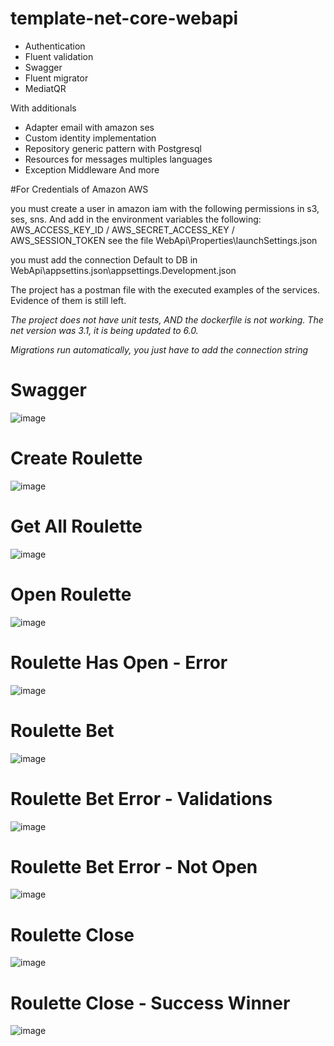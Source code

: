 # template-net-core-webapi

* Authentication
* Fluent validation
* Swagger
* Fluent migrator
* MediatQR

With additionals

* Adapter email with amazon ses
* Custom identity implementation
* Repository generic pattern with Postgresql
* Resources for messages multiples languages
* Exception Middleware And more

#For Credentials of Amazon AWS

you must create a user in amazon iam with the following permissions in s3, ses, sns. 
And add in the environment variables the following: AWS_ACCESS_KEY_ID / AWS_SECRET_ACCESS_KEY / AWS_SESSION_TOKEN
see the file WebApi\Properties\launchSettings.json


you must add the connection Default to DB in WebApi\appsettins.json\appsettings.Development.json

The project has a postman file with the executed examples of the services. Evidence of them is still left.

*The project does not have unit tests, AND the dockerfile is not working. The net version was 3.1, it is being updated to 6.0.*

*Migrations run automatically, you just have to add the connection string*

# Swagger
![image](https://github.com/harrinson-gutierrez/cautious-octo-giggle/assets/46534751/3a663ee0-d0b2-46c3-b831-40c85e1ebd11)

# Create Roulette

![image](https://github.com/harrinson-gutierrez/cautious-octo-giggle/assets/46534751/937deebf-0a99-4ef7-b13d-d516d8e827c4)

# Get All Roulette

![image](https://github.com/harrinson-gutierrez/cautious-octo-giggle/assets/46534751/ba11acc3-abdd-4600-aec7-491471840aab)

# Open Roulette

![image](https://github.com/harrinson-gutierrez/cautious-octo-giggle/assets/46534751/5d6b1225-a2b1-413c-a0e0-b57b87cc1b34)

# Roulette Has Open - Error

![image](https://github.com/harrinson-gutierrez/cautious-octo-giggle/assets/46534751/04c098aa-10c5-41a4-aee6-2cb2d14dc17a)

# Roulette Bet
![image](https://github.com/harrinson-gutierrez/cautious-octo-giggle/assets/46534751/19ebb084-f8d6-4424-8a9c-f7f1211eb543)

# Roulette Bet Error - Validations
![image](https://github.com/harrinson-gutierrez/cautious-octo-giggle/assets/46534751/e1e7f276-b6c5-4756-b393-b82e5dd2cefa)

# Roulette Bet Error - Not Open
![image](https://github.com/harrinson-gutierrez/cautious-octo-giggle/assets/46534751/66912230-48b1-49f7-b09e-b07faf691f4b)

# Roulette Close

![image](https://github.com/harrinson-gutierrez/cautious-octo-giggle/assets/46534751/0ee9605d-90eb-46bb-a38c-c1bda05e540f)

# Roulette Close - Success Winner

![image](https://github.com/harrinson-gutierrez/cautious-octo-giggle/assets/46534751/eb2cc9c7-1d87-4e13-979a-100d8008e243)

